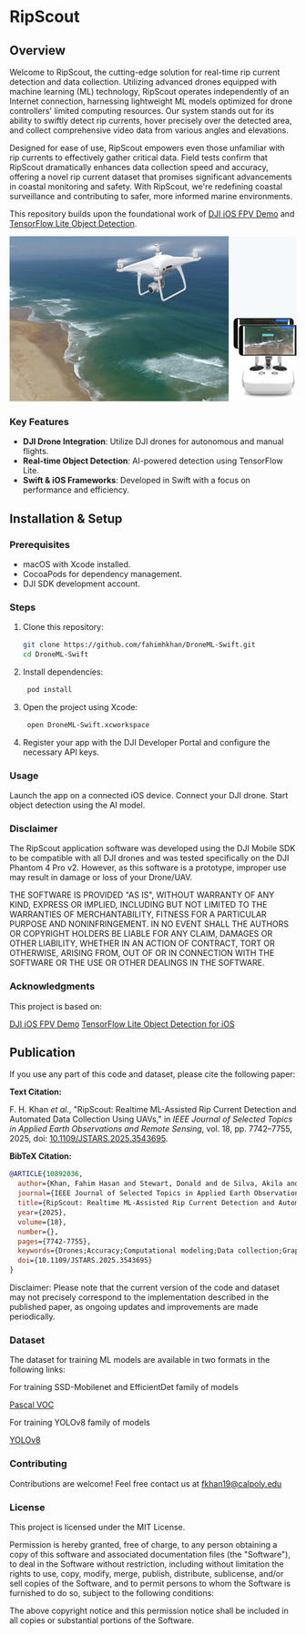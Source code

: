 # RipScout

## Overview  
Welcome to RipScout, the cutting-edge solution for real-time rip current detection and data collection. Utilizing advanced drones equipped with machine learning (ML) technology, RipScout operates independently of an Internet connection, harnessing lightweight ML models optimized for drone controllers' limited computing resources. Our system stands out for its ability to swiftly detect rip currents, hover precisely over the detected area, and collect comprehensive video data from various angles and elevations. 

Designed for ease of use, RipScout empowers even those unfamiliar with rip currents to effectively gather critical data. Field tests confirm that RipScout dramatically enhances data collection speed and accuracy, offering a novel rip current dataset that promises significant advancements in coastal monitoring and safety. With RipScout, we're redefining coastal surveillance and contributing to safer, more informed marine environments.

This repository builds upon the foundational work of [DJI iOS FPV Demo](https://github.com/DJI-Mobile-SDK-Tutorials/iOS-FPVDemo) and [TensorFlow Lite Object Detection](https://github.com/tensorflow/examples/tree/master/lite/examples/object_detection/ios).  

![RipScout](ripscout.png)

### Key Features  
- **DJI Drone Integration**: Utilize DJI drones for autonomous and manual flights.  
- **Real-time Object Detection**: AI-powered detection using TensorFlow Lite.  
- **Swift & iOS Frameworks**: Developed in Swift with a focus on performance and efficiency. 

## Installation & Setup  
### Prerequisites  
- macOS with Xcode installed.  
- CocoaPods for dependency management.  
- DJI SDK development account.  

### Steps  
1. Clone this repository:  
   ```sh
   git clone https://github.com/fahimhkhan/DroneML-Swift.git
   cd DroneML-Swift

2. Install dependencies:
   ```sh
    pod install

3. Open the project using Xcode:
   ```sh
    open DroneML-Swift.xcworkspace
4. Register your app with the DJI Developer Portal and configure the necessary API keys.


### Usage
Launch the app on a connected iOS device.
Connect your DJI drone.
Start object detection using the AI model.

### Disclaimer
The RipScout application software was developed using the DJI Mobile SDK to be compatible with all DJI drones and was tested specifically on the DJI Phantom 4 Pro v2. However, as this software is a prototype, improper use may result in damage or loss of your Drone/UAV.

THE SOFTWARE IS PROVIDED "AS IS", WITHOUT WARRANTY OF ANY KIND, EXPRESS OR IMPLIED, INCLUDING BUT NOT LIMITED TO THE WARRANTIES OF MERCHANTABILITY, FITNESS FOR A PARTICULAR PURPOSE AND NONINFRINGEMENT. IN NO EVENT SHALL THE AUTHORS OR COPYRIGHT HOLDERS BE LIABLE FOR ANY CLAIM, DAMAGES OR OTHER LIABILITY, WHETHER IN AN ACTION OF CONTRACT, TORT OR OTHERWISE, ARISING FROM, OUT OF OR IN CONNECTION WITH THE SOFTWARE OR THE USE OR OTHER DEALINGS IN THE SOFTWARE.

### Acknowledgments
This project is based on:

[DJI iOS FPV Demo](https://github.com/DJI-Mobile-SDK-Tutorials/iOS-FPVDemo)
[TensorFlow Lite Object Detection for iOS](https://github.com/tensorflow/examples/tree/master/lite/examples/object_detection/ios)

## Publication

If you use any part of this code and dataset, please cite the following paper:

**Text Citation:**

F. H. Khan *et al.*, "RipScout: Realtime ML-Assisted Rip Current Detection and Automated Data Collection Using UAVs," in *IEEE Journal of Selected Topics in Applied Earth Observations and Remote Sensing*, vol. 18, pp. 7742–7755, 2025, doi: [10.1109/JSTARS.2025.3543695](https://doi.org/10.1109/JSTARS.2025.3543695).

**BibTeX Citation:**

```bibtex
@ARTICLE{10892036,
  author={Khan, Fahim Hasan and Stewart, Donald and de Silva, Akila and Palinkas, Ashleigh and Dusek, Gregory and Davis, James and Pang, Alex},
  journal={IEEE Journal of Selected Topics in Applied Earth Observations and Remote Sensing}, 
  title={RipScout: Realtime ML-Assisted Rip Current Detection and Automated Data Collection Using UAVs}, 
  year={2025},
  volume={18},
  number={},
  pages={7742-7755},
  keywords={Drones;Accuracy;Computational modeling;Data collection;Graphics processing units;Cameras;Visualization;Convolutional neural networks;Systems architecture;Servers;Computer vision;data collection;machine learning (ML);mobile computing;real-time processing;rip current detection;uncrewed aerial vehicle (UAVs)},
  doi={10.1109/JSTARS.2025.3543695}
}
```

Disclaimer: Please note that the current version of the code and dataset may not precisely correspond to the implementation described in the published paper, as ongoing updates and improvements are made periodically.

### Dataset

The dataset for training ML models are available in two formats in the following links:

For training SSD-Mobilenet and EfficientDet family of models

[Pascal VOC](https://drive.google.com/drive/folders/1kFFPlb7CrV92dAoml5-obwEiuj0cZjd-?usp=sharing)

For training YOLOv8 family of models

[YOLOv8](https://drive.google.com/drive/folders/1QvsKMcFN8XX_oreh5z7aT3dczchjaWrH?usp=sharing)

### Contributing
Contributions are welcome! Feel free contact us at fkhan19@calpoly.edu

### License
This project is licensed under the MIT License.

Permission is hereby granted, free of charge, to any person obtaining a copy of this software and associated documentation files (the "Software"), to deal in the Software without restriction, including without limitation the rights to use, copy, modify, merge, publish, distribute, sublicense, and/or sell copies of the Software, and to permit persons to whom the Software is furnished to do so, subject to the following conditions:

The above copyright notice and this permission notice shall be included in all copies or substantial portions of the Software.
